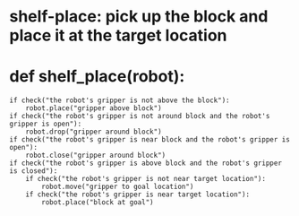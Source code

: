 # shelf-place: pick up the block and place it at the target location
# def shelf_place(robot):
    if check("the robot's gripper is not above the block"):
        robot.place("gripper above block")
    if check("the robot's gripper is not around block and the robot's gripper is open"):
        robot.drop("gripper around block")
    if check("the robot's gripper is near block and the robot's gripper is open"):
        robot.close("gripper around block")
    if check("the robot's gripper is above block and the robot's gripper is closed"):
        if check("the robot's gripper is not near target location"):
            robot.move("gripper to goal location")
        if check("the robot's gripper is near target location"):
            robot.place("block at goal")